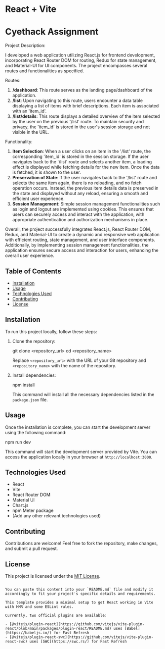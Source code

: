 # React + Vite




# Cyethack Assignment

Project Description:

I developed a web application utilizing React.js for frontend development, incorporating React Router DOM for routing, Redux for state management, and Material-UI for UI components. The project encompasses several routes and functionalities as specified.

Routes:
1. **/dashboard**: This route serves as the landing page/dashboard of the application.
2. **/list**: Upon navigating to this route, users encounter a data table displaying a list of items with brief descriptions. Each item is associated with an 'item_id'.
3. **/list/details**: This route displays a detailed overview of the item selected by the user on the previous '/list' route. To maintain security and privacy, the 'item_id' is stored in the user's session storage and not visible in the URL.

Functionality:
1. **Item Selection**: When a user clicks on an item in the '/list' route, the corresponding 'item_id' is stored in the session storage. If the user navigates back to the '/list' route and selects another item, a loading effect is displayed while fetching details for the new item. Once the data is fetched, it is shown to the user.
2. **Preservation of State**: If the user navigates back to the '/list' route and selects the same item again, there is no reloading, and no fetch operation occurs. Instead, the previous item details data is preserved in the state and displayed without any reload, ensuring a smooth and efficient user experience.
3. **Session Management**: Simple session management functionalities such as login and logout are implemented using cookies. This ensures that users can securely access and interact with the application, with appropriate authentication and authorization mechanisms in place.

Overall, the project successfully integrates React.js, React Router DOM, Redux, and Material-UI to create a dynamic and responsive web application with efficient routing, state management, and user interface components. Additionally, by implementing session management functionalities, the application ensures secure access and interaction for users, enhancing the overall user experience.

## Table of Contents
- [Installation](#installation)
- [Usage](#usage)
- [Technologies Used](#technologies-used)
- [Contributing](#contributing)
- [License](#license)

## Installation

To run this project locally, follow these steps:

1. Clone the repository:
  
   git clone <repository_url>
   cd <repository_name>
 
   Replace `<repository_url>` with the URL of your Git repository and `<repository_name>` with the name of the repository.


2. Install dependencies:
   
   npm install
  
   This command will install all the necessary dependencies listed in the `package.json` file.


## Usage

Once the installation is complete, you can start the development server using the following command:


npm run dev


This command will start the development server provided by Vite. You can access the application locally in your browser at `http://localhost:3000`.

## Technologies Used

- React
- Vite
- React Router DOM
- Material UI
- Chart.js
- npm Meter package
- (Add any other relevant technologies used)

## Contributing

Contributions are welcome! Feel free to fork the repository, make changes, and submit a pull request.

## License

This project is licensed under the [MIT License](LICENSE).
```

You can paste this content into your `README.md` file and modify it accordingly to fit your project's specific details and requirements.

This template provides a minimal setup to get React working in Vite with HMR and some ESLint rules.

Currently, two official plugins are available:

- [@vitejs/plugin-react](https://github.com/vitejs/vite-plugin-react/blob/main/packages/plugin-react/README.md) uses [Babel](https://babeljs.io/) for Fast Refresh
- [@vitejs/plugin-react-swc](https://github.com/vitejs/vite-plugin-react-swc) uses [SWC](https://swc.rs/) for Fast Refresh

